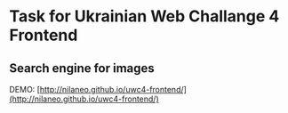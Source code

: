 # Task for Ukrainian Web Challange 4 Frontend
## Search engine for images
DEMO: [http://nilaneo.github.io/uwc4-frontend/](http://nilaneo.github.io/uwc4-frontend/)